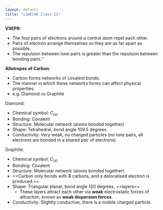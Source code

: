 ```yaml
---
layout: default
title: "11AECHE Class 21"
---
```


**VSEPR:** 
* The four pairs of electrons around a central atom repel each other.
* Pairs of electron arrange themselves so they are as far apart as possible.
* The repulsion between lone pairs is greater than the repulsion between bonding pairs.''

**Allotropes of Carbon**:
* Carbon forms networks of covalent bonds.
* The manner in which these networks forms can affect physical properties.
* e.g. Diamond vs Graphite

Diamond:
* Chemical symbol: $C_{(s)}$
* Bonding: Covalent
* Structure: Molecular network (atoms bonded together)
* Shape: Tetrahedral, bond angle 109.5 degrees
* Conductivity: Very weak, no charged particles (no lone pairs, all electrons are bonded in a shared pair of electrons)

Graphite:
* Chemical symbol: $C_{(s)}$
* Bonding: Covalent
* Structure: Molecular network (atoms bonded together)
* ==Carbon only bonds with **3** carbons, and a delocalised electron is produced.==
* Shape: Triangular planar, bond angle 120 degrees, ==layers==
	* These layers attract each other via **weak** electrostatic forces of attraction, known as **weak dispersion forces**.
* Conductivity: Slightly conductive, there is a mobile charged particle.

